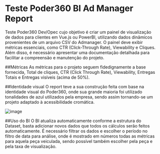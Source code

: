 # Teste Poder360 BI Ad Manager Report
Teste Poder360 Dev/Opec cujo objetivo é criar um painel de visualização de dados para clientes em Vue.js ou PowerBI, utilizando dados dinâmicos provenientes de um arquivo CSV do Admanager. O painel deve exibir métricas essenciais, como CTR (Click-Through Rate), Viewability e Cliques. Além disso, é necessário apresentar uma documentação detalhada para facilitar a compreensão e manutenção do projeto.



##Métricas
As métricas para o projeto seguem fidedignamente a base fornecida, Total de cliques, CTR (Click Through Rate), Viewability, Entregas Totais e Entregas visíveis (acima de 50%).



##Identidade visual
O report teve a sua construção feita com base na identidade visual do Poder360, onde sua grande maioria foi utilizado tonalidades de azul utilizados pela empresa, sendo assim tornando-se um projeto adaptado à acessibilidade cromática. 

![image](https://github.com/lucaasgaabriel/Teste-Poder360-BI-Ad-Manager-Report/assets/24467858/abb1dfa5-0c3a-43ea-89a0-e0a3cd54cf5f)



##Uso do BI
O BI atualiza automaticamente conforme a estrutura do Dataset, basta adicionar novos dados que todos os cálculos serão feitos automaticamente. É necessário filtrar os dados e escolher o período no filtro de data para análise, onde é mostrado em números todas as métricas para aquela peça veiculada, sendo possível também escolher pela peça e pela taxa de visualização.
